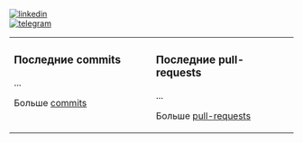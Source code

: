 [![linkedin](https://img.shields.io/badge/-Alibek_Birlikbai-161616?style=flat-square&labelColor=161616&logo=LinkedIn&logoColor=white&color=161616)](https://www.linkedin.com/in/alibek-birlikbai/)  
[![telegram](https://img.shields.io/badge/-@alibekbirlikbai-161616?style=flat-square&labelColor=161616&logo=Telegram&logoColor=white&color=161616)](https://t.me/alibekbirlikbai)  


<table><tr>
<td valign="top" width="50%">

### Последние commits
<!-- recent_commits starts -->
...
<!-- recent_commits ends -->
Больше [commits](https://github.com/alibekbirlikbai/alibekbirlikbai/blob/main/commits.md)

</td>


<td valign="top" width="50%">

### Последние pull-requests
<!-- recent_pull_requests starts -->
...
<!-- recent_pull_requests ends -->
Больше [pull-requests](https://github.com/alibekbirlikbai/alibekbirlikbai/blob/main/pull_requests.md)

</td>

[//]: # (<td valign="top" width="33%">)

[//]: # ()
[//]: # (### Недавние releases)

[//]: # (<!-- recent_releases starts -->)

[//]: # (...)

[//]: # (<!-- recent_releases ends -->)

[//]: # (Больше [releases]&#40;https://github.com/alibekbirlikbai/alibekbirlikbai/blob/main/releases.md&#41;)

[//]: # (</td>)
</tr></table>

